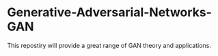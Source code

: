 # Generative-Adversarial-Networks-GAN
This repostiry will provide a great range of GAN theory and applications.
